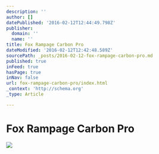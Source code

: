 ```yaml
---
description: ''
author: []
datePublished: '2016-02-12T12:44:49.798Z'
publisher:
  domain: ''
  name: ''
title: Fox Rampage Carbon Pro
dateModified: '2016-02-12T12:42:48.589Z'
sourcePath: _posts/2016-02-12-fox-rampage-carbon-pro.md
published: true
inFeed: true
hasPage: true
inNav: false
url: fox-rampage-carbon-pro/index.html
_context: 'http://schema.org'
_type: Article

---
```

# Fox Rampage Carbon Pro
![](https://the-grid-user-content.s3-us-west-2.amazonaws.com/d33d50bd-5253-486b-8da9-d91d9198cc66.png)